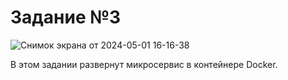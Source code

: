# Задание №3
![Снимок экрана от 2024-05-01 16-16-38](https://github.com/OlgaKonshina/MLOps_URFU/assets/149665681/8437545b-d501-4fe5-a255-c5f867658078)

В этом задании развернут микросервис в контейнере Docker.
